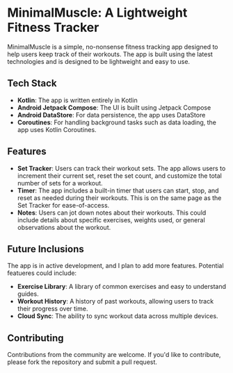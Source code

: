 # MinimalMuscle: A Lightweight Fitness Tracker

MinimalMuscle is a simple, no-nonsense fitness tracking app designed to help users keep track of their workouts. The app is built using the latest technologies and is designed to be lightweight and easy to use.

## Tech Stack

- **Kotlin**: The app is written entirely in Kotlin
- **Android Jetpack Compose**: The UI is built using Jetpack Compose
- **Android DataStore**: For data persistence, the app uses DataStore
- **Coroutines**: For handling background tasks such as data loading, the app uses Kotlin Coroutines.

## Features

- **Set Tracker**: Users can track their workout sets. The app allows users to increment their current set, reset the set count, and customize the total number of sets for a workout.
- **Timer**: The app includes a built-in timer that users can start, stop, and reset as needed during their workouts. This is on the same page as the Set Tracker for ease-of-access.
- **Notes**: Users can jot down notes about their workouts. This could include details about specific exercises, weights used, or general observations about the workout.

## Future Inclusions

The app is in active development, and I plan to add more features. Potential featueres could include: 

- **Exercise Library**: A library of common exercises and easy to understand guides. 
- **Workout History**: A history of past workouts, allowing users to track their progress over time.
- **Cloud Sync**: The ability to sync workout data across multiple devices.

## Contributing

Contributions from the community are welcome. If you'd like to contribute, please fork the repository and submit a pull request.
